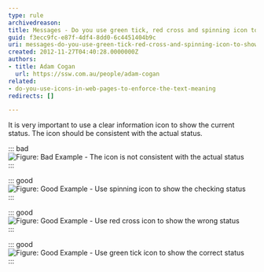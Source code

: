 ```yaml
---
type: rule
archivedreason: 
title: Messages - Do you use green tick, red cross and spinning icon to show the status?
guid: f3ecc9fc-e87f-4df4-8dd0-6c4451404b9c
uri: messages-do-you-use-green-tick-red-cross-and-spinning-icon-to-show-the-status
created: 2012-11-27T04:40:28.0000000Z
authors:
- title: Adam Cogan
  url: https://ssw.com.au/people/adam-cogan
related: 
- do-you-use-icons-in-web-pages-to-enforce-the-text-meaning
redirects: []

---
```


It is very important to use a clear information icon to show the current status. The icon should be consistent with the actual status.

<!--endintro-->

::: bad  
![Figure: Bad Example - The icon is not consistent with the actual status](/rules/messages-do-you-use-green-tick-red-cross-and-spinning-icon-to-show-the-status/wrongIconStatus.gif)  
:::

::: good  
![Figure: Good Example - Use spinning icon to show the checking status](/rules/messages-do-you-use-green-tick-red-cross-and-spinning-icon-to-show-the-status/spinningIconStatus.gif)  
:::

::: good  
![Figure: Good Example - Use red cross icon to show the wrong status](/rules/messages-do-you-use-green-tick-red-cross-and-spinning-icon-to-show-the-status/crossIconStatus.gif)  
:::

::: good  
![Figure: Good Example - Use green tick icon to show the correct status](/rules/messages-do-you-use-green-tick-red-cross-and-spinning-icon-to-show-the-status/tickIconStatus.gif)  
:::

